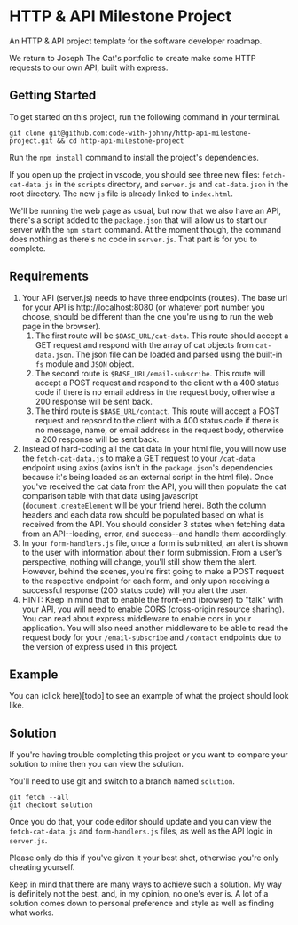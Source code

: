 # HTTP & API Milestone Project

An HTTP & API project template for the software developer roadmap.

We return to Joseph The Cat's portfolio to create make some HTTP requests to our own API, built with express.

## Getting Started

To get started on this project, run the following command in your terminal.

```
git clone git@github.com:code-with-johnny/http-api-milestone-project.git && cd http-api-milestone-project
```

Run the `npm install` command to install the project's dependencies.

If you open up the project in vscode, you should see three new files: `fetch-cat-data.js` in the `scripts` directory, and `server.js` and `cat-data.json` in the root directory. The new `js` file is already linked to `index.html`.

We'll be running the web page as usual, but now that we also have an API, there's a script added to the `package.json` that will allow us to start our server with the `npm start` command. At the moment though, the command does nothing as there's no code in `server.js`. That part is for you to complete.

## Requirements

1. Your API (server.js) needs to have three endpoints (routes). The base url for your API is http://localhost:8080 (or whatever port number you choose, should be different than the one you're using to run the web page in the browser).
   1. The first route will be `$BASE_URL/cat-data`. This route should accept a GET request and respond with the array of cat objects from `cat-data.json`. The json file can be loaded and parsed using the built-in `fs` module and `JSON` object.
   2. The second route is `$BASE_URL/email-subscribe`. This route will accept a POST request and respond to the client with a 400 status code if there is no email address in the request body, otherwise a 200 response will be sent back.
   3. The third route is `$BASE_URL/contact`. This route will accept a POST request and repsond to the client with a 400 status code if there is no message, name, or email address in the request body, otherwise a 200 response will be sent back.
2. Instead of hard-coding all the cat data in your html file, you will now use the `fetch-cat-data.js` to make a GET request to your `/cat-data` endpoint using axios (axios isn't in the `package.json`'s dependencies because it's being loaded as an external script in the html file). Once you've received the cat data from the API, you will then populate the cat comparison table with that data using javascript (`document.createElement` will be your friend here). Both the column headers and each data row should be populated based on what is received from the API. You should consider 3 states when fetching data from an API--loading, error, and success--and handle them accordingly.
3. In your `form-handlers.js` file, once a form is submitted, an alert is shown to the user with information about their form submission. From a user's perspective, nothing will change, you'll still show them the alert. However, behind the scenes, you're first going to make a POST request to the respective endpoint for each form, and only upon receiving a successful response (200 status code) will you alert the user.
4. HINT: Keep in mind that to enable the front-end (browser) to "talk" with your API, you will need to enable CORS (cross-origin resource sharing). You can read about express middleware to enable cors in your application. You will also need another middleware to be able to read the request body for your `/email-subscribe` and `/contact` endpoints due to the version of express used in this project.

## Example

You can (click here)[todo] to see an example of what the project should look like.

## Solution

If you're having trouble completing this project or you want to compare your solution to mine then you can view the solution.

You'll need to use git and switch to a branch named `solution`.

```
git fetch --all
git checkout solution
```

Once you do that, your code editor should update and you can view the `fetch-cat-data.js` and `form-handlers.js` files, as well as the API logic in `server.js`.

Please only do this if you've given it your best shot, otherwise you're only cheating yourself.

Keep in mind that there are many ways to achieve such a solution. My way is definitely not the best, and, in my opinion, no one's ever is. A lot of a solution comes down to personal preference and style as well as finding what works.
